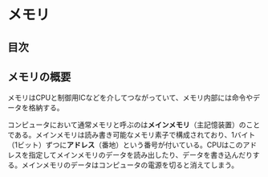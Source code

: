 # メモリ


## 目次


## メモリの概要

メモリはCPUと制御用ICなどを介してつながっていて、メモリ内部には命令やデータを格納する。

コンピュータにおいて通常メモリと呼ぶのは**メインメモリ**（主記憶装置）のことである。メインメモリは読み書き可能なメモリ素子で構成されており、1バイト（1ビット）ずつに**アドレス**（番地）という番号が付いている。CPUはこのアドレスを指定してメインメモリのデータを読み出したり、データを書き込んだりする。メインメモリのデータはコンピュータの電源を切ると消えてしまう。
